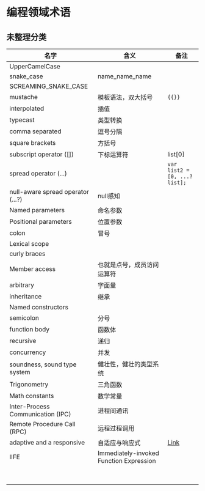 # 编程领域术语


## 未整理分类

| 名字                              | 含义                                     | 备注                                                                       |
| --------------------------------- | ---------------------------------------- | -------------------------------------------------------------------------- |
| UpperCamelCase                    |                                          |                                                                            |
| snake_case                        | name_name_name                           |                                                                            |
| SCREAMING_SNAKE_CASE              |                                          |                                                                            |
| mustache                          | 模板语法，双大括号                       | `{{}}`                                                                     |
| interpolated                      | 插值                                     |                                                                            |
| typecast                          | 类型转换                                 |                                                                            |
| comma separated                   | 逗号分隔                                 |                                                                            |
| square brackets                   | 方括号                                   |                                                                            |
| subscript operator ([])           | 下标运算符                               | list[0]                                                                    |
| spread operator (...)             |                                          | `var list2 = [0, ...?list];`                                               |
| null-aware spread operator (...?) | null感知                                 |                                                                            |
| Named parameters                  | 命名参数                                 |                                                                            |
| Positional parameters             | 位置参数                                 |                                                                            |
| colon                             | 冒号                                     |                                                                            |
| Lexical scope                     |                                          |                                                                            |
| curly braces                      |                                          |                                                                            |
| Member access                     | 也就是点号，成员访问运算符               |                                                                            |
| arbitrary                         | 字面量                                   |                                                                            |
| inheritance                       | 继承                                     |                                                                            |
| Named constructors                |                                          |                                                                            |
| semicolon                         | 分号                                     |                                                                            |
| function body                     | 函数体                                   |                                                                            |
| recursive                         | 递归                                     |                                                                            |
| concurrency                       | 并发                                     |                                                                            |
| soundness, sound type system      | 健壮性，健壮的类型系统                   |                                                                            |
| Trigonometry                      | 三角函数                                 |                                                                            |
| Math constants                    | 数学常量                                 |                                                                            |
| Inter-Process Communication (IPC) | 进程间通讯                               |                                                                            |
| Remote Procedure Call (RPC)       | 远程过程调用                             |                                                                            |
| adaptive and a responsive         | 自适应与响应式                           | [Link](https://docs.flutter.dev/development/ui/layout/adaptive-responsive) |
| IIFE                              | Immediately-invoked Function Expression |                                                                            |
|                                   |                                          |                                                                            |
|                                   |                                          |                                                                            |
|                                   |                                          |                                                                            |
|                                   |                                          |                                                                            |
|                                   |                                          |                                                                            |
|                                   |                                          |                                                                            |
|                                   |                                          |                                                                            |
|                                   |                                          |                                                                            |